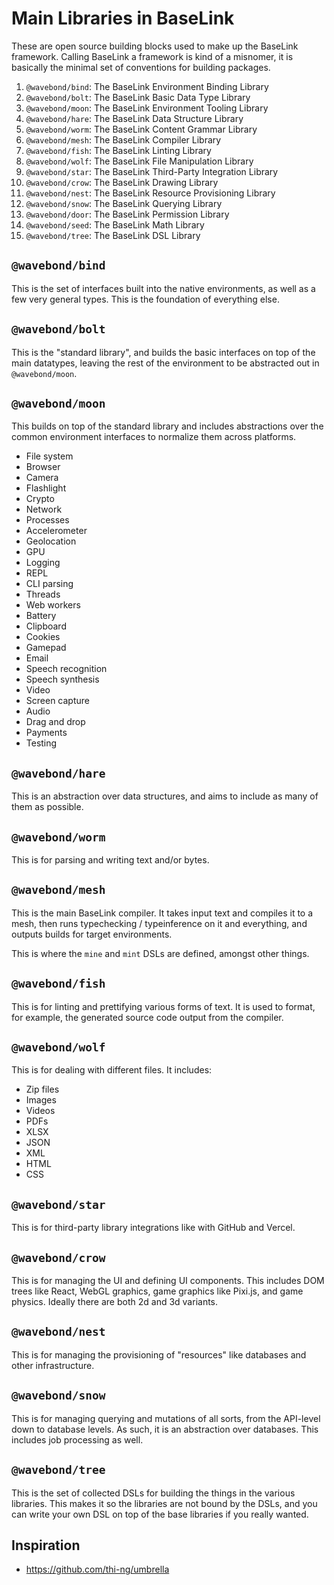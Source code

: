 # Main Libraries in BaseLink

These are open source building blocks used to make up the BaseLink
framework. Calling BaseLink a framework is kind of a misnomer, it is
basically the minimal set of conventions for building packages.

1. `@wavebond/bind`: The BaseLink Environment Binding Library
1. `@wavebond/bolt`: The BaseLink Basic Data Type Library
1. `@wavebond/moon`: The BaseLink Environment Tooling Library
1. `@wavebond/hare`: The BaseLink Data Structure Library
1. `@wavebond/worm`: The BaseLink Content Grammar Library
1. `@wavebond/mesh`: The BaseLink Compiler Library
1. `@wavebond/fish`: The BaseLink Linting Library
1. `@wavebond/wolf`: The BaseLink File Manipulation Library
1. `@wavebond/star`: The BaseLink Third-Party Integration Library
1. `@wavebond/crow`: The BaseLink Drawing Library
1. `@wavebond/nest`: The BaseLink Resource Provisioning Library
1. `@wavebond/snow`: The BaseLink Querying Library
1. `@wavebond/door`: The BaseLink Permission Library
1. `@wavebond/seed`: The BaseLink Math Library
1. `@wavebond/tree`: The BaseLink DSL Library

## `@wavebond/bind`

This is the set of interfaces built into the native environments, as
well as a few very general types. This is the foundation of everything
else.

## `@wavebond/bolt`

This is the "standard library", and builds the basic interfaces on top
of the main datatypes, leaving the rest of the environment to be
abstracted out in `@wavebond/moon`.

## `@wavebond/moon`

This builds on top of the standard library and includes abstractions
over the common environment interfaces to normalize them across
platforms.

- File system
- Browser
- Camera
- Flashlight
- Crypto
- Network
- Processes
- Accelerometer
- Geolocation
- GPU
- Logging
- REPL
- CLI parsing
- Threads
- Web workers
- Battery
- Clipboard
- Cookies
- Gamepad
- Email
- Speech recognition
- Speech synthesis
- Video
- Screen capture
- Audio
- Drag and drop
- Payments
- Testing

## `@wavebond/hare`

This is an abstraction over data structures, and aims to include as many
of them as possible.

## `@wavebond/worm`

This is for parsing and writing text and/or bytes.

## `@wavebond/mesh`

This is the main BaseLink compiler. It takes input text and compiles it
to a mesh, then runs typechecking / typeinference on it and everything,
and outputs builds for target environments.

This is where the `mine` and `mint` DSLs are defined, amongst other
things.

## `@wavebond/fish`

This is for linting and prettifying various forms of text. It is used to
format, for example, the generated source code output from the compiler.

## `@wavebond/wolf`

This is for dealing with different files. It includes:

- Zip files
- Images
- Videos
- PDFs
- XLSX
- JSON
- XML
- HTML
- CSS

## `@wavebond/star`

This is for third-party library integrations like with GitHub and
Vercel.

## `@wavebond/crow`

This is for managing the UI and defining UI components. This includes
DOM trees like React, WebGL graphics, game graphics like Pixi.js, and
game physics. Ideally there are both 2d and 3d variants.

## `@wavebond/nest`

This is for managing the provisioning of "resources" like databases and
other infrastructure.

## `@wavebond/snow`

This is for managing querying and mutations of all sorts, from the
API-level down to database levels. As such, it is an abstraction over
databases. This includes job processing as well.

## `@wavebond/tree`

This is the set of collected DSLs for building the things in the various
libraries. This makes it so the libraries are not bound by the DSLs, and
you can write your own DSL on top of the base libraries if you really
wanted.

## Inspiration

- https://github.com/thi-ng/umbrella
